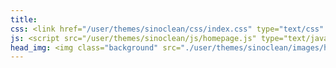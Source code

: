 ```yaml
---
title:
css: <link href="/user/themes/sinoclean/css/index.css" type="text/css" rel="stylesheet" />
js: <script src="/user/themes/sinoclean/js/homepage.js" type="text/javascript" ></script>
head_img: <img class="background" src="./user/themes/sinoclean/images/homepage_cycle/sinoclean1.jpg" />
---
```

